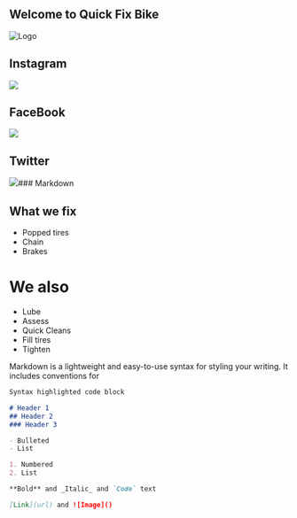 ## Welcome to Quick Fix Bike
![Logo](https://i.imgur.com/JdHMuBo.png)


## Instagram
[![](https://media-exp1.licdn.com/dms/image/C510BAQEBW-TswoZ0CA/company-logo_200_200/0?e=2159024400&v=beta&t=3ob9Jygvpvfecots-W1DPlxfCbuskwYmwraN20PMA2A)](https://www.instagram.com/quick_fix_bike/)

## FaceBook
[![](https://childsvoice.org/wp-content/uploads/2016/01/facebook-logo-200x200.png)](https://www.facebook.com/quickfix.bike.5)

## Twitter
[![](https://www.h1unlimited.com/wp-content/uploads/2018/03/200x200-socialicon-twitter.png)](https://twitter.com/bike_quick)### Markdown

## What we fix
- Popped tires
- Chain
- Brakes
# We also
- Lube
- Assess 
- Quick Cleans
- Fill tires
- Tighten


Markdown is a lightweight and easy-to-use syntax for styling your writing. It includes conventions for

```markdown
Syntax highlighted code block

# Header 1
## Header 2
### Header 3

- Bulleted
- List

1. Numbered
2. List

**Bold** and _Italic_ and `Code` text

[Link](url) and ![Image]()
```



